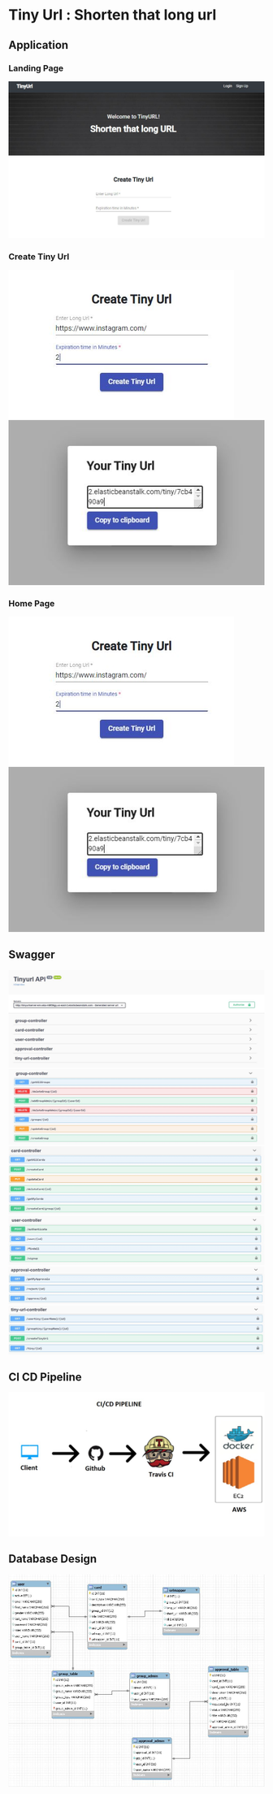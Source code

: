 # Tiny Url : Shorten that long url

## Application
<h3>Landing Page</h3>
<img src="images/HomePage.JPG">

<h3>Create Tiny Url</h3>
<img src="images/CreateTinyUrl2.JPG">
<img src="images/CreateTinyUrl3.JPG">

<h3>Home Page</h3>
<img src="images/CreateTinyUrl2.JPG">
<img src="images/CreateTinyUrl3.JPG">



## Swagger
<img src="images/Swagger1.JPG">
<img src="images/Swagger2.JPG">
<img src="images/Swagger3.JPG">
<img src="images/Swagger4.JPG">
<img src="images/Swagger5.JPG">
<img src="images/Swagger6.JPG">

## CI CD Pipeline
<img src="images/cicd.jpg">

## Database Design
<img src="images/dbdesign.JPG">



